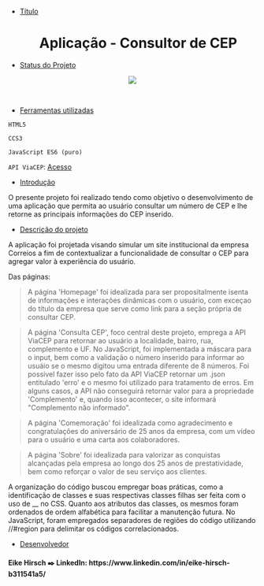 * [Título](#Título) <h1 align="center">Aplicação - Consultor de CEP</h1>

* [Status do Projeto](#Status-do-Projeto)

<p align="center">
<img src="https://img.shields.io/badge/Status-Em%20desenvolvimento-green">
</p>
<br>

* [Ferramentas utilizadas](#Ferramentas-utilizadas)

 `HTML5`

 `CCS3`
 
 `JavaScript ES6 (puro)`

 `API ViaCEP`: <a href="https://viacep.com.br/"> Acesso</a>
 
* [Introdução](#Introducao)

O presente projeto foi realizado tendo como objetivo o desenvolvimento de uma aplicação que permita ao usuário consultar um número de CEP e lhe retorne as principais informações do CEP inserido.

* [Descrição do projeto](#Descriçao-do-projeto)

<p>A aplicação foi projetada visando simular um site institucional da empresa Correios a fim de contextualizar a funcionalidade de consultar o CEP para agregar valor à experiência do usuário. 

Das páginas:

>A página 'Homepage' foi idealizada para ser propositalmente isenta de informações e interações dinâmicas com o usuário, com exceçao do título da empresa que serve como link para a seção própria de consultar CEP.

>A página 'Consulta CEP', foco central deste projeto, emprega a API ViaCEP para retornar ao usuário a localidade, bairro, rua, complemento e UF. No JavaScript, foi implementada a máscara para o input, bem como a validação o número inserido para informar ao usuáio se o mesmo digitou uma entrada diferente de 8 números. Foi possivel fazer isso pelo fato da API ViaCEP retornar um .json entitulado 'erro' e o mesmo foi utilizado para tratamento de erros. Em alguns casos, a API não conseguirá retornar valor para a propriedade 'Complemento' e, quando isso acontecer, o site informará "Complemento não informado".

>A página 'Comemoração' foi idealizada como agradecimento e congratulações do aniversário de 25 anos da empresa, com um vídeo para o usuário e uma carta aos colaboradores.

>A página 'Sobre' foi idealizada para valorizar as conquistas alcançadas pela empresa ao longo dos 25 anos de prestatividade, bem como reforçar o valor de seu serviço aos clientes.

A organização do código buscou empregar boas práticas, como a identificação de classes e suas respectivas classes filhas ser feita com o uso de __ no CSS. Quanto aos atributos das classes, os mesmos foram ordenados de ordem alfabética para facilitar a manutenção futura. No JavaScript, foram empregados separadores de regiões do código utilizando //#region para delimitar os códigos correlacionados.

</p>

* [Desenvolvedor](#Desenvolvedor)
<h4>Eike Hirsch ✒️ LinkedIn: https://www.linkedin.com/in/eike-hirsch-b311541a5/</h4>
